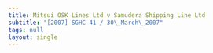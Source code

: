 ```yaml
---
title: Mitsui OSK Lines Ltd v Samudera Shipping Line Ltd
subtitle: "[2007] SGHC 41 / 30\_March\_2007"
tags: null
layout: single
---
```


